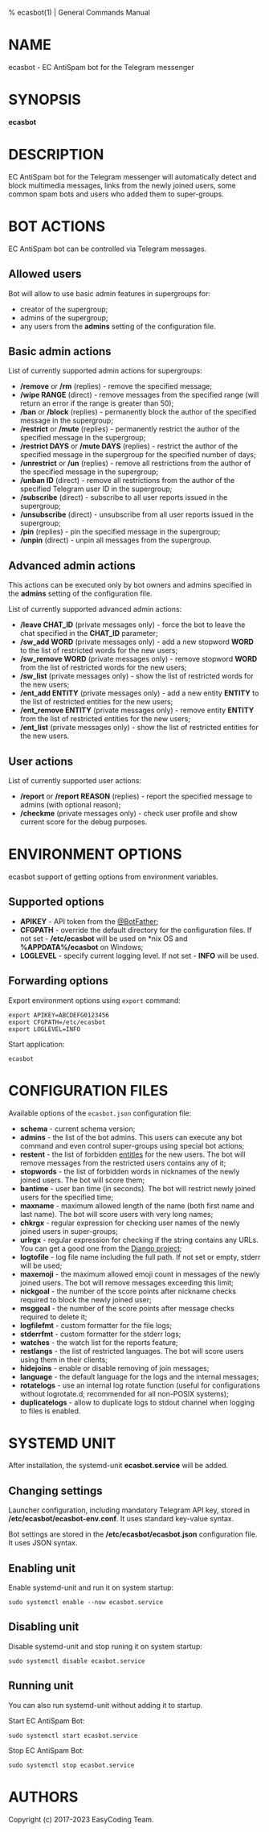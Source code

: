 % ecasbot(1) | General Commands Manual

# NAME

ecasbot - EC AntiSpam bot for the Telegram messenger 

# SYNOPSIS

**ecasbot**

# DESCRIPTION

EC AntiSpam bot for the Telegram messenger will automatically detect and block multimedia messages, links from the newly joined users, some common spam bots and users who added them to super-groups.

# BOT ACTIONS

EC AntiSpam bot can be controlled via Telegram messages.

## Allowed users

Bot will allow to use basic admin features in supergroups for:

  * creator of the supergroup;
  * admins of the supergroup;
  * any users from the **admins** setting of the configuration file.

## Basic admin actions

List of currently supported admin actions for supergroups:

  * **/remove** or **/rm** (replies) - remove the specified message;
  * **/wipe RANGE** (direct) - remove messages from the specified range (will return an error if the range is greater than 50);
  * **/ban** or **/block** (replies) - permanently block the author of the specified message in the supergroup;
  * **/restrict** or **/mute** (replies) - permanently restrict the author of the specified message in the supergroup;
  * **/restrict DAYS** or **/mute DAYS** (replies) - restrict the author of the specified message in the supergroup for the specified number of days;
  * **/unrestrict** or **/un** (replies) - remove all restrictions from the author of the specified message in the supergroup;
  * **/unban ID** (direct) - remove all restrictions from the author of the specified Telegram user ID in the supergroup;
  * **/subscribe** (direct) - subscribe to all user reports issued in the supergroup;
  * **/unsubscribe** (direct) - unsubscribe from all user reports issued in the supergroup;
  * **/pin** (replies) - pin the specified message in the supergroup;
  * **/unpin** (direct) - unpin all messages from the supergroup.

## Advanced admin actions

This actions can be executed only by bot owners and admins specified in the **admins** setting of the configuration file.

List of currently supported advanced admin actions:

  * **/leave CHAT_ID** (private messages only) - force the bot to leave the chat specified in the **CHAT_ID** parameter;
  * **/sw_add WORD** (private messages only) - add a new stopword **WORD** to the list of restricted words for the new users;
  * **/sw_remove WORD** (private messages only) - remove stopword **WORD** from the list of restricted words for the new users;
  * **/sw_list** (private messages only) - show the list of restricted words for the new users;
  * **/ent_add ENTITY** (private messages only) - add a new entity **ENTITY** to the list of restricted entities for the new users;
  * **/ent_remove ENTITY** (private messages only) - remove entity **ENTITY** from the list of restricted entities for the new users;
  * **/ent_list** (private messages only) - show the list of restricted entities for the new users.

## User actions

List of currently supported user actions:

  * **/report** or **/report REASON** (replies) - report the specified message to admins (with optional reason);
  * **/checkme** (private messages only) - check user profile and show current score for the debug purposes.

# ENVIRONMENT OPTIONS

ecasbot support of getting options from environment variables.

## Supported options

  * **APIKEY** - API token from the [\@BotFather](https://t.me/BotFather);
  * **CFGPATH** - override the default directory for the configuration files. If not set - **/etc/ecasbot** will be used on \*nix OS and **%APPDATA%/ecasbot** on Windows;
  * **LOGLEVEL** - specify current logging level. If not set - **INFO** will be used.

## Forwarding options

Export environment options using `export` command:

```
export APIKEY=ABCDEFG0123456
export CFGPATH=/etc/ecasbot
export LOGLEVEL=INFO
```

Start application:

```
ecasbot
```

# CONFIGURATION FILES

Available options of the `ecasbot.json` configuration file:

  * **schema** - current schema version;
  * **admins** - the list of the bot admins. This users can execute any bot command and even control super-groups using special bot actions;
  * **restent** - the list of forbidden [entitles](https://core.telegram.org/bots/api#messageentity) for the new users. The bot will remove messages from the restricted users contains any of it;
  * **stopwords** - the list of forbidden words in nicknames of the newly joined users. The bot will score them;
  * **bantime** - user ban time (in seconds). The bot will restrict newly joined users for the specified time;
  * **maxname** - maximum allowed length of the name (both first name and last name). The bot will score users with very long names;
  * **chkrgx** - regular expression for checking user names of the newly joined users in super-groups;
  * **urlrgx** - regular expression for checking if the string contains any URLs. You can get a good one from the [Django project](https://github.com/django/django/blob/stable/1.3.x/django/core/validators.py#L45);
  * **logtofile** - log file name including the full path. If not set or empty, stderr will be used;
  * **maxemoji** - the maximum allowed emoji count in messages of the newly joined users. The bot will remove messages exceeding this limit;
  * **nickgoal** - the number of the score points after nickname checks required to block the newly joined user;
  * **msggoal** - the number of the score points after message checks required to delete it;
  * **logfilefmt** - custom formatter for the file logs;
  * **stderrfmt** - custom formatter for the stderr logs;
  * **watches** - the watch list for the reports feature;
  * **restlangs** - the list of restricted languages. The bot will score users using them in their clients;
  * **hidejoins** - enable or disable removing of join messages;
  * **language** - the default language for the logs and the internal messages;
  * **rotatelogs** - use an internal log rotate function (useful for configurations without logrotate.d; recommended for all non-POSIX systems);
  * **duplicatelogs** - allow to duplicate logs to stdout channel when logging to files is enabled.

# SYSTEMD UNIT

After installation, the systemd-unit **ecasbot.service** will be added.

## Changing settings

Launcher configuration, including mandatory Telegram API key, stored in **/etc/ecasbot/ecasbot-env.conf**. It uses standard key-value syntax.

Bot settings are stored in the **/etc/ecasbot/ecasbot.json** configuration file. It uses JSON syntax.

## Enabling unit

Enable systemd-unit and run it on system startup:

```
sudo systemctl enable --now ecasbot.service
```

## Disabling unit

Disable systemd-unit and stop runing it on system startup:

```
sudo systemctl disable ecasbot.service
```

## Running unit

You can also run systemd-unit without adding it to startup.

Start EC AntiSpam Bot:

```
sudo systemctl start ecasbot.service
```

Stop EC AntiSpam Bot:

```
sudo systemctl stop ecasbot.service
```

# AUTHORS

Copyright (c) 2017-2023 EasyCoding Team.
